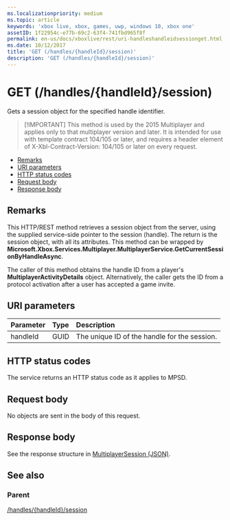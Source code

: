 ```yaml
---
ms.localizationpriority: medium
ms.topic: article
keywords: 'xbox live, xbox, games, uwp, windows 10, xbox one'
assetID: 1f22954c-e77b-69c2-63f4-741fbd965f8f
permalink: en-us/docs/xboxlive/rest/uri-handleshandleidsessionget.html
ms.date: 10/12/2017
title: 'GET (/handles/{handleId}/session)'
description: 'GET (/handles/{handleId}/session)'
---
```


# GET \(/handles/{handleId}/session\)

Gets a session object for the specified handle identifier.

> \[!IMPORTANT\] This method is used by the 2015 Multiplayer and applies only to that multiplayer version and later. It is intended for use with template contract 104/105 or later, and requires a header element of X-Xbl-Contract-Version: 104/105 or later on every request.

* [Remarks](get-handles-handleid-session.md#ID4ET)
* [URI parameters](get-handles-handleid-session.md#ID4EDB)
* [HTTP status codes](get-handles-handleid-session.md#ID4EOB)
* [Request body](get-handles-handleid-session.md#ID4EVB)
* [Response body](get-handles-handleid-session.md#ID4E6B)

## Remarks <a id="ID4ET"></a>

This HTTP/REST method retrieves a session object from the server, using the supplied service-side pointer to the session \(handle\). The return is the session object, with all its attributes. This method can be wrapped by **Microsoft.Xbox.Services.Multiplayer.MultiplayerService.GetCurrentSessionByHandleAsync**.

The caller of this method obtains the handle ID from a player's **MultiplayerActivityDetails** object. Alternatively, the caller gets the ID from a protocol activation after a user has accepted a game invite.

## URI parameters <a id="ID4EDB"></a>

| Parameter | Type | Description |
| :--- | :--- | :--- |
| handleId | GUID | The unique ID of the handle for the session. |

## HTTP status codes <a id="ID4EOB"></a>

The service returns an HTTP status code as it applies to MPSD.  


## Request body <a id="ID4EVB"></a>

No objects are sent in the body of this request.

## Response body <a id="ID4E6B"></a>

See the response structure in [MultiplayerSession \(JSON\)](https://github.com/LucienHH/docs-xsapi/tree/8aaeb3d77dec37e3bd2a1d99ea913649665f2490/json/json-multiplayersession.md).  


## See also <a id="ID4EIC"></a>

### Parent <a id="ID4EKC"></a>

[/handles/{handleId}/session](https://github.com/LucienHH/docs-xsapi/tree/8aaeb3d77dec37e3bd2a1d99ea913649665f2490/work-in-progress/session-directory/uri-handleshandleidsession.md)


